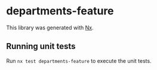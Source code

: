 # departments-feature

This library was generated with [Nx](https://nx.dev).

## Running unit tests

Run `nx test departments-feature` to execute the unit tests.
